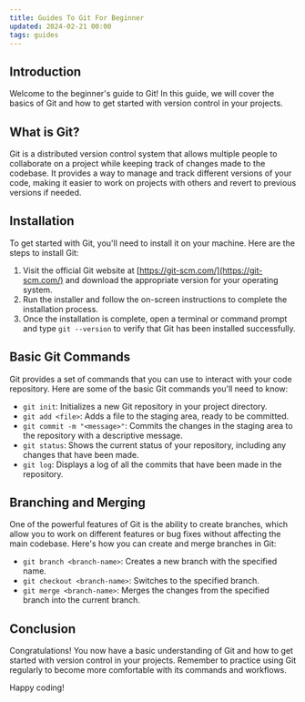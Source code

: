```yaml
---
title: Guides To Git For Beginner
updated: 2024-02-21 00:00
tags: guides
---
```


## Introduction

Welcome to the beginner's guide to Git! In this guide, we will cover the basics of Git and how to get started with version control in your projects.

## What is Git?

Git is a distributed version control system that allows multiple people to collaborate on a project while keeping track of changes made to the codebase. It provides a way to manage and track different versions of your code, making it easier to work on projects with others and revert to previous versions if needed.

## Installation

To get started with Git, you'll need to install it on your machine. Here are the steps to install Git:

1. Visit the official Git website at [https://git-scm.com/](https://git-scm.com/) and download the appropriate version for your operating system.
2. Run the installer and follow the on-screen instructions to complete the installation process.
3. Once the installation is complete, open a terminal or command prompt and type `git --version` to verify that Git has been installed successfully.

## Basic Git Commands

Git provides a set of commands that you can use to interact with your code repository. Here are some of the basic Git commands you'll need to know:

- `git init`: Initializes a new Git repository in your project directory.
- `git add <file>`: Adds a file to the staging area, ready to be committed.
- `git commit -m "<message>"`: Commits the changes in the staging area to the repository with a descriptive message.
- `git status`: Shows the current status of your repository, including any changes that have been made.
- `git log`: Displays a log of all the commits that have been made in the repository.

## Branching and Merging

One of the powerful features of Git is the ability to create branches, which allow you to work on different features or bug fixes without affecting the main codebase. Here's how you can create and merge branches in Git:

- `git branch <branch-name>`: Creates a new branch with the specified name.
- `git checkout <branch-name>`: Switches to the specified branch.
- `git merge <branch-name>`: Merges the changes from the specified branch into the current branch.

## Conclusion

Congratulations! You now have a basic understanding of Git and how to get started with version control in your projects. Remember to practice using Git regularly to become more comfortable with its commands and workflows.

Happy coding!